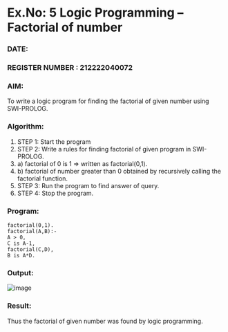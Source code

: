 # Ex.No: 5   Logic Programming – Factorial of number   
### DATE:                                                                            
### REGISTER NUMBER : 212222040072
### AIM: 
To  write  a logic program for finding the factorial of given number using SWI-PROLOG. 
### Algorithm:
1. STEP 1: Start the program
2. STEP 2:  Write a rules for finding factorial of given program in SWI-PROLOG.
3.   a)	factorial of 0 is 1 => written as factorial(0,1).
4.   b)	factorial of number greater than 0 obtained by recursively calling the factorial    function.
5. STEP 3: Run the program  to find answer of  query.
6. STEP 4: Stop the program.

### Program:
```
factorial(0,1).
factorial(A,B):-
Α > 0,
C is A-1,
factorial(C,D),
B is A*D.
```
### Output:
![image](https://github.com/user-attachments/assets/887cac7c-aafa-4043-a7f1-2f7298e039be)



### Result:
Thus the factorial of given number was found by logic programming. 
